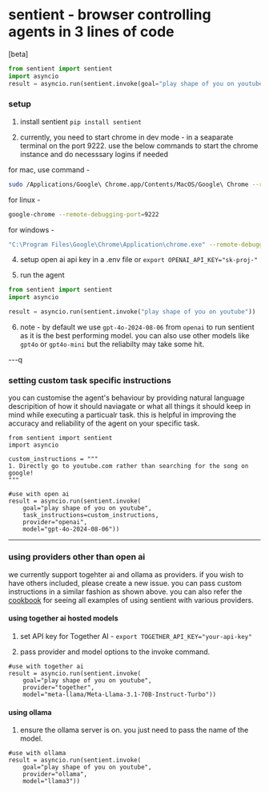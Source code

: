 # sentient - browser controlling agents in 3 lines of code

[beta]

```python
from sentient import sentient
import asyncio
result = asyncio.run(sentient.invoke(goal="play shape of you on youtube"))
```

### setup

1. install sentient `pip install sentient`

2. currently, you need to start chrome in dev mode - in a seaparate terminal on the port 9222. use the below commands to start the chrome instance and do necesssary logins if needed

for mac, use command -

```bash
sudo /Applications/Google\ Chrome.app/Contents/MacOS/Google\ Chrome --remote-debugging-port=9222
```

for linux -

```bash
google-chrome --remote-debugging-port=9222
```

for windows -

```bash
"C:\Program Files\Google\Chrome\Application\chrome.exe" --remote-debugging-port=9222
```

4. setup open ai api key in a .env file or `export OPENAI_API_KEY="sk-proj-"`

5. run the agent

```python
from sentient import sentient
import asyncio

result = asyncio.run(sentient.invoke("play shape of you on youtube"))
```

6. note - by default we use `gpt-4o-2024-08-06` from `openai` to run sentient as it is the best performing model. you can also use other models like `gpt4o` or `gpt4o-mini` but the reliabilty may take some hit.

---q

### setting custom task specific instructions
you can customise the agent's behaviour by providing natural language descripition of how it should naviagate or what all things it should keep in mind while executing a particualr task. 
this is helpful in improving the accuracy and reliability of the agent on your specific task.

```
from sentient import sentient
import asyncio

custom_instructions = """
1. Directly go to youtube.com rather than searching for the song on google!
"""

#use with open ai
result = asyncio.run(sentient.invoke(
    goal="play shape of you on youtube", 
    task_instructions=custom_instructions,
    provider="openai",
    model="gpt-4o-2024-08-06"))
```
--- 

### using providers other than open ai
we currently support togehter ai and ollama as providers. if you wish to have others included, please create a new issue. you can pass custom instructions in a similar fashion as shown above. you can also refer the [cookbook](cookbook.py) for seeing all examples of using sentient with various providers.

#### using together ai hosted models
1. set API key for Together AI - `export TOGETHER_API_KEY="your-api-key"`

2. pass provider and model options to the invoke command.
```
#use with together ai
result = asyncio.run(sentient.invoke(
    goal="play shape of you on youtube", 
    provider="together",
    model="meta-llama/Meta-Llama-3.1-70B-Instruct-Turbo"))
```

#### using ollama
1. ensure the ollama server is on. you just need to pass the name of the model.
```
#use with ollama
result = asyncio.run(sentient.invoke(
    goal="play shape of you on youtube", 
    provider="ollama",
    model="llama3"))
```
